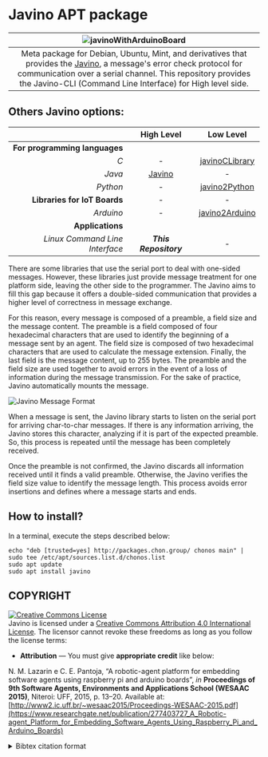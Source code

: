 
# Javino APT package

|![javinoWithArduinoBoard](https://github.com/chon-group/dpkg-javino/assets/32855001/60041231-2a59-425e-97f1-f7cbe37f4b3b)|
|:--:|
|Meta package for Debian, Ubuntu, Mint, and derivatives that provides the [Javino](https://github.com/chon-group/Javino), a message's error check protocol for communication over a serial channel. This repository provides the Javino-CLI (Command Line Interface) for High level side.|


## Others Javino options:
|                             |High Level|Low Level|
|----------------------------:|:--------:|:-------:|
|__For programming languages__|||
|_C_|-|[javinoCLibrary](https://github.com/bptfreitas/JavinoCLibrary)|
|_Java_|[Javino](https://github.com/chon-group/Javino)|-|
|_Python_|-|[javino2Python](https://github.com/chon-group/javino2python)|
|__Libraries for IoT Boards__|-|-|
|_Arduino_|-|[javino2Arduino](https://github.com/chon-group/javino2arduino)|
|__Applications__|||
|_Linux Command Line Interface_|___This Repository___|-|

There are some libraries that use the serial port to deal with one-sided messages. However, these libraries just provide message treatment for one platform side, leaving the other side to the programmer.
The Javino aims to fill this gap because it offers a double-sided communication that provides a higher level of correctness in message exchange.

For this reason, every message is composed of a preamble, a field size and the message content. The preamble is a field composed of four hexadecimal characters that are used to identify the beginning of a message sent by an agent. The field size is composed of two hexadecimal characters that are used to calculate the message extension. Finally, the last field is the message content, up to 255 bytes. The preamble and the field size are used together to avoid errors in the event of a loss of information during the message transmission. For the sake of practice, Javino automatically mounts the message.

![Javino Message Format](https://a.fsdn.com/con/app/proj/javino/screenshots/The-Javino-message-format-ccb5d9ee.png)

When a message is sent, the Javino library starts to listen on the serial port for arriving char-to-char messages. If there is any information arriving, the Javino stores this character, analyzing if it is part of the expected preamble. So, this process is repeated until the message has been completely received. 

Once the preamble is not confirmed, the Javino discards all information received until it finds a valid preamble. Otherwise, the Javino verifies the field size value to identify the message length. 
This process avoids error insertions and defines where a message starts
and ends. 

## How to install?

In a terminal, execute the steps described below:

```console
echo "deb [trusted=yes] http://packages.chon.group/ chonos main" | sudo tee /etc/apt/sources.list.d/chonos.list
sudo apt update
sudo apt install javino
```

## COPYRIGHT
<a rel="license" href="http://creativecommons.org/licenses/by/4.0/"><img alt="Creative Commons License" style="border-width:0" src="https://i.creativecommons.org/l/by/4.0/88x31.png" /></a><br />Javino is licensed under a <a rel="license" href="http://creativecommons.org/licenses/by/4.0/">Creative Commons Attribution 4.0 International License</a>. The licensor cannot revoke these freedoms as long as you follow the license terms:

* __Attribution__ — You must give __appropriate credit__ like below:

N. M. Lazarin e C. E. Pantoja, “A robotic-agent platform for embedding software agents using raspberry pi and arduino boards”, _in_ __Proceedings of 9th Software Agents, Environments and Applications School (WESAAC 2015)__, Niteroi: UFF, 2015, p. 13–20. Available at: [http://www2.ic.uff.br/~wesaac2015/Proceedings-WESAAC-2015.pdf](https://www.researchgate.net/publication/277403727_A_Robotic-agent_Platform_for_Embedding_Software_Agents_Using_Raspberry_Pi_and_Arduino_Boards)

<details>
<summary> Bibtex citation format</summary>

```
@inproceedings{chonOS,
 author = {Nilson Lazarin and Carlos Pantoja and José Viterbo},
 title = { Towards a Toolkit for Teaching AI Supported by Robotic-agents: Proposal and First Impressions},
 booktitle = {Anais do XXXI Workshop sobre Educação em Computação},
 location = {João Pessoa/PB},
 year = {2023},
 keywords = {},
 issn = {2595-6175},
 pages = {20--29},
 publisher = {SBC},
 address = {Porto Alegre, RS, Brasil},
 doi = {10.5753/wei.2023.229753},
 url = {https://sol.sbc.org.br/index.php/wei/article/view/24887}
}

```
</details>
